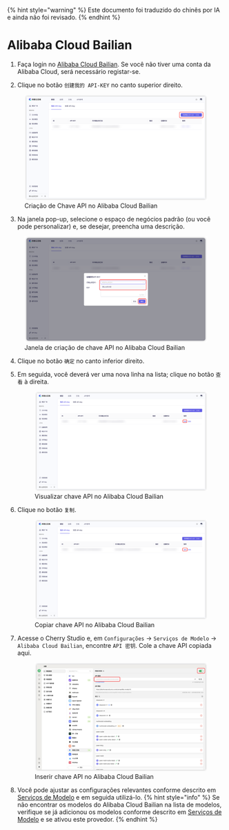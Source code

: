 
{% hint style="warning" %}
Este documento foi traduzido do chinês por IA e ainda não foi revisado.
{% endhint %}

# Alibaba Cloud Bailian

1. Faça login no [Alibaba Cloud Bailian](https://bailian.console.aliyun.com/?tab=model#/api-key). Se você não tiver uma conta da Alibaba Cloud, será necessário registar-se.

2. Clique no botão `创建我的 API-KEY` no canto superior direito.
  <figure><img src="../../.gitbook/assets/阿里云百炼/创建API密钥.png" alt=""><figcaption>Criação de Chave API no Alibaba Cloud Bailian</figcaption></figure>
  
3. Na janela pop-up, selecione o espaço de negócios padrão (ou você pode personalizar) e, se desejar, preencha uma descrição.
  <figure><img src="../../.gitbook/assets/阿里云百炼/创建API密钥弹窗.png" alt=""><figcaption>Janela de criação de chave API no Alibaba Cloud Bailian</figcaption></figure>
  
4. Clique no botão `确定` no canto inferior direito.

5. Em seguida, você deverá ver uma nova linha na lista; clique no botão `查看` à direita.
   <figure><img src="../../.gitbook/assets/阿里云百炼/查看API密钥.png" alt=""><figcaption>Visualizar chave API no Alibaba Cloud Bailian</figcaption></figure>
   
6. Clique no botão `复制`.
    <figure><img src="../../.gitbook/assets/阿里云百炼/复制API密钥.png" alt=""><figcaption>Copiar chave API no Alibaba Cloud Bailian</figcaption></figure>

7. Acesse o Cherry Studio e, em `Configurações` → `Serviços de Modelo` → `Alibaba Cloud Bailian`, encontre `API 密钥`. Cole a chave API copiada aqui.
    <figure><img src="../../.gitbook/assets/阿里云百炼/填入API密钥.png" alt=""><figcaption>Inserir chave API no Alibaba Cloud Bailian</figcaption></figure>
    
8. Você pode ajustar as configurações relevantes conforme descrito em [Serviços de Modelo](../../cherrystudio/preview/settings/providers.md) e em seguida utilizá-lo.
{% hint style="info" %}
Se não encontrar os modelos do Alibaba Cloud Bailian na lista de modelos, verifique se já adicionou os modelos conforme descrito em [Serviços de Modelo](../../cherrystudio/preview/settings/providers.md) e se ativou este provedor.
{% endhint %}
